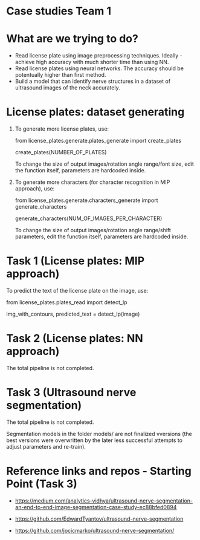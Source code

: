 # Case studies Team 1

# What are we trying to do?
- Read license plate using image preprocessing techniques. Ideally - achieve high accuracy with much shorter time than using NN. 
- Read license plates using neural networks. The accuracy should be potentually higher than first method.
- Build a model that can identify nerve structures in a dataset of ultrasound images of the neck accurately.

# License plates: dataset generating

1. To generate more license plates, use:

   from license_plates.generate.plates_generate import create_plates

   create_plates(NUMBER_OF_PLATES)
   
   To change the size of output images/rotation angle range/font size, edit the function itself, parameters are hardcoded inside.

2. To generate more characters (for character recognition in MIP approach), use:

   from license_plates.generate.characters_generate import generate_characters

   generate_characters(NUM_OF_IMAGES_PER_CHARACTER)

   To change the size of output images/rotation angle range/shift parameters, edit the function itself, parameters are hardcoded inside.


# Task 1 (License plates: MIP approach)

To predict the text of the license plate on the image, use:

from license_plates.plates_read import detect_lp

img_with_contours, predicted_text = detect_lp(image)


# Task 2 (License plates: NN approach)

The total pipeline is not completed.


# Task 3 (Ultrasound nerve segmentation)

The total pipeline is not completed. 

Segmentation models in the folder models/ are not finalized vversions (the best versions were overwritten by the later less successful attempts to adjust parameters and re-train).


# Reference links and repos - Starting Point (Task 3)

- https://medium.com/analytics-vidhya/ultrasound-nerve-segmentation-an-end-to-end-image-segmentation-case-study-ec88bfed0894

- https://github.com/EdwardTyantov/ultrasound-nerve-segmentation

- https://github.com/jocicmarko/ultrasound-nerve-segmentation/